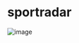 # sportradar

![image](https://user-images.githubusercontent.com/43288800/232275073-079c5fe9-a28d-46ed-bcea-f47022add61a.png)
